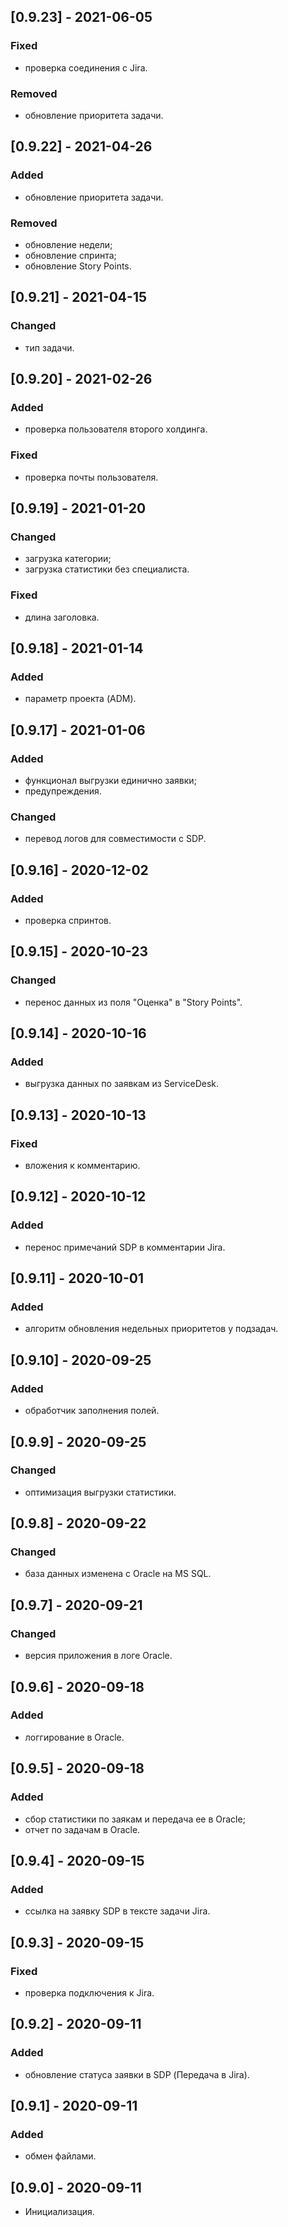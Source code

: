 ## [0.9.23] - 2021-06-05
### Fixed
- проверка соединения с Jira.

### Removed
- обновление приоритета задачи.

## [0.9.22] - 2021-04-26
### Added
- обновление приоритета задачи.

### Removed
- обновление недели;
- обновление спринта;
- обновление Story Points.

## [0.9.21] - 2021-04-15
### Changed
- тип задачи.

## [0.9.20] - 2021-02-26
### Added
- проверка пользователя второго холдинга.
### Fixed
- проверка почты пользователя.

## [0.9.19] - 2021-01-20
### Changed
- загрузка категории;
- загрузка статистики без специалиста.

### Fixed
- длина заголовка.

## [0.9.18] - 2021-01-14
### Added
- параметр проекта (ADM).

## [0.9.17] - 2021-01-06
### Added
- функционал выгрузки единично заявки;
- предупреждения.

### Changed
- перевод логов для совместимости с SDP.

## [0.9.16] - 2020-12-02
### Added
- проверка спринтов.

## [0.9.15] - 2020-10-23
### Changed
- перенос данных из поля "Оценка" в "Story Points".

## [0.9.14] - 2020-10-16
### Added
- выгрузка данных по заявкам из ServiceDesk.

## [0.9.13] - 2020-10-13
### Fixed
- вложения к комментарию.

## [0.9.12] - 2020-10-12
### Added
- перенос примечаний SDP в комментарии Jira.

## [0.9.11] - 2020-10-01
### Added
- алгоритм обновления недельных приоритетов у подзадач.

## [0.9.10] - 2020-09-25
### Added
- обработчик заполнения полей.

## [0.9.9] - 2020-09-25
### Changed
- оптимизация выгрузки статистики.

## [0.9.8] - 2020-09-22
### Changed
- база данных изменена с Oracle на MS SQL.

## [0.9.7] - 2020-09-21
### Changed
- версия приложения в логе Oracle.

## [0.9.6] - 2020-09-18
### Added
- логгирование в Oracle.

## [0.9.5] - 2020-09-18
### Added
- сбор статистики по заякам и передача ее в Oracle;
- отчет по задачам в Oracle.

## [0.9.4] - 2020-09-15
### Added
- ссылка на заявку SDP в тексте задачи Jira.

## [0.9.3] - 2020-09-15
### Fixed
- проверка подключения к Jira.

## [0.9.2] - 2020-09-11
### Added
- обновление статуса заявки в SDP (Передача в Jira).

## [0.9.1] - 2020-09-11
### Added
- обмен файлами.

## [0.9.0] - 2020-09-11
- Инициализация.